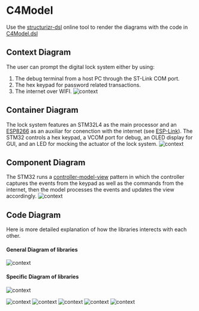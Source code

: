 # C4Model
Use the [structurizr-dsl](https://www.structurizr.com/dsl) online tool to render the diagrams with the code in [C4Model.dsl](C4Model.dsl)

## Context Diagram
The user can prompt the digital lock system either by using:
1. The debug terminal from a host PC through the ST-Link COM port.
2. The hex keypad for password related transactions.
3. The internet over WIFI.
![context](structurizr-Context.png)

## Container Diagram
The lock system features an STM32L4 as the main processor and an [ESP8266](https://www.espressif.com/en/products/socs/esp8266) as an auxiliar for conenction with the internet (see [ESP-Link](https://github.com/jeelabs/esp-link)). The STM32 controls a hex keypad, a VCOM port for debug, an OLED display for GUI, and an LED for mocking the actuator of the lock system.
![context](structurizr-Container.png)

## Component Diagram
The STM32 runs a [controller-model-view](https://en.wikipedia.org/wiki/Model%E2%80%93view%E2%80%93controller) pattern in which the controller captures the events from the keypad as well as the commands from the internet, then the model processes the events and updates the view accordingly.
![context](structurizr-Component.png)

## Code Diagram
Here is more detailed explanation of how the libraries interects with each other.

#### General Diagram of libraries
![context](structurizr-SystemLandscape-0012.png)

#### Specific Diagram of libraries
![context](structurizr-SystemContext-001.png)


![context](structurizr-SystemContext-002.png)
![context](structurizr-SystemContext-003.png)
![context](structurizr-SystemContext-004.png)
![context](structurizr-SystemContext-006.png)
![context](structurizr-SystemContext-007.png)
